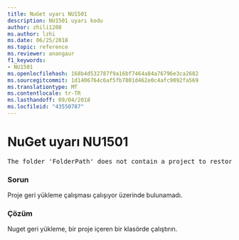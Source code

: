 ```yaml
---
title: NuGet uyarı NU1501
description: NU1501 uyarı kodu
author: zhili1208
ms.author: lzhi
ms.date: 06/25/2018
ms.topic: reference
ms.reviewer: anangaur
f1_keywords:
- NU1501
ms.openlocfilehash: 168b4d532787f9a16bf7464a84a76796e3ca2682
ms.sourcegitcommit: 1d1406764c6af5fb7801d462e0c4afc9092fa569
ms.translationtype: MT
ms.contentlocale: tr-TR
ms.lasthandoff: 09/04/2018
ms.locfileid: "43550787"
---
```

# <a name="nuget-warning-nu1501"></a>NuGet uyarı NU1501

<pre>The folder 'FolderPath' does not contain a project to restore.</pre>


### <a name="issue"></a>Sorun
Proje geri yükleme çalışması çalışıyor üzerinde bulunamadı. 

### <a name="solution"></a>Çözüm
Nuget geri yükleme, bir proje içeren bir klasörde çalıştırın. 
